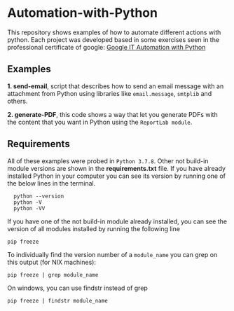 # Automation-with-Python

This repository shows examples of how to automate different actions with python. Each project was developed based in some exercises seen in the professional certificate of google: [Google IT Automation with Python](https://www.coursera.org/professional-certificates/google-it-automation)

## Examples

**1. send-email**, script that describes how to send an email message with an attachment from Python using libraries like `email.message`, `smtplib` and others.

**2. generate-PDF**, this code shows a way that let you generate PDFs with the content that you want in Python using the `ReportLab module`.

## Requirements

All of these examples were probed in `Python 3.7.8`. Other not build-in module versions are shown in the **requirements.txt** file. If you have already installed Python in your computer you can see its version by running one of the below lines in the terminal.

      python --version
      python -V
      python -VV

If you have one of the not build-in module already installed, you can see the version of all modules installed by running the following line

    pip freeze

To individually find the version number of a `module_name` you can grep on this output (for NIX machines):

    pip freeze | grep module_name

On windows, you can use findstr instead of grep

    pip freeze | findstr module_name
